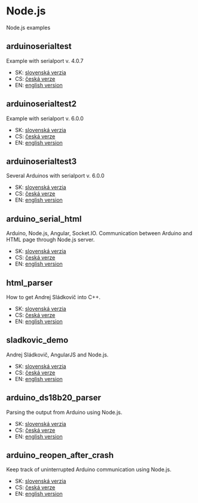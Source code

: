 # Node.js
Node.js examples

## arduinoserialtest
Example with serialport v. 4.0.7
- SK: [slovenská verzia](https://www.arduinoslovakia.eu/blog/2017/5/komunikacia-medzi-arduinom-a-nodejs-pomocou-serioveho-portu)
- CS: [česká verze](https://www.arduinoslovakia.eu/blog/2017/5/komunikacia-medzi-arduinom-a-nodejs-pomocou-serioveho-portu?lang=cs)
- EN: [english version](https://www.arduinoslovakia.eu/blog/2017/5/komunikacia-medzi-arduinom-a-nodejs-pomocou-serioveho-portu?lang=en)

## arduinoserialtest2
Example with serialport v. 6.0.0
- SK: [slovenská verzia](https://www.arduinoslovakia.eu/blog/2017/10/komunikacia-medzi-arduinom-a-nodejs-pomocou-serioveho-portu-v-2)
- CS: [česká verze](https://www.arduinoslovakia.eu/blog/2017/10/komunikacia-medzi-arduinom-a-nodejs-pomocou-serioveho-portu-v-2?lang=cs)
- EN: [english version](https://www.arduinoslovakia.eu/blog/2017/10/komunikacia-medzi-arduinom-a-nodejs-pomocou-serioveho-portu-v-2?lang=en)

## arduinoserialtest3
Several Arduinos with serialport v. 6.0.0
- SK: [slovenská verzia](https://www.arduinoslovakia.eu/blog/2017/12/nodejs-a-viac-arduin-pomocou-serioveho-portu)
- CS: [česká verze](https://www.arduinoslovakia.eu/blog/2017/12/nodejs-a-viac-arduin-pomocou-serioveho-portu?lang=cs)
- EN: [english version](https://www.arduinoslovakia.eu/blog/2017/12/nodejs-a-viac-arduin-pomocou-serioveho-portu?lang=en)

## arduino_serial_html
Arduino, Node.js, Angular, Socket.IO. Communication between Arduino and HTML
page through Node.js server.
- SK: [slovenská verzia](https://www.arduinoslovakia.eu/blog/2017/12/angular-javascript-aplikacia-a-arduino)
- CS: [česká verze](https://www.arduinoslovakia.eu/blog/2017/12/angular-javascript-aplikacia-a-arduino?lang=cs)
- EN: [english version](https://www.arduinoslovakia.eu/blog/2017/12/angular-javascript-aplikacia-a-arduino?lang=en)

## html_parser
How to get Andrej Sládkovič into C++.
- SK: [slovenská verzia](https://www.arduinoslovakia.eu/blog/2017/12/ako-dostat-andreja-sladkovica-do-c++)
- CS: [česká verze](https://www.arduinoslovakia.eu/blog/2017/12/ako-dostat-andreja-sladkovica-do-c++?lang=cs)
- EN: [english version](https://www.arduinoslovakia.eu/blog/2017/12/ako-dostat-andreja-sladkovica-do-c++?lang=en)

## sladkovic_demo
Andrej Sládkovič, AngularJS and Node.js.
- SK: [slovenská verzia](https://www.arduinoslovakia.eu/blog/2018/1/andrej-sladkovic,-angularjs-a-nodejs)
- CS: [česká verze](https://www.arduinoslovakia.eu/blog/2018/1/andrej-sladkovic,-angularjs-a-nodejs?lang=cs)
- EN: [english version](https://www.arduinoslovakia.eu/blog/2018/1/andrej-sladkovic,-angularjs-a-nodejs?lang=en)

## arduino_ds18b20_parser
Parsing the output from Arduino using Node.js.
- SK: [slovenská verzia](https://www.arduinoslovakia.eu/blog/2018/1/parsovanie-vystupu-z-arduina-pomocou-nodejs)
- CS: [česká verze](https://www.arduinoslovakia.eu/blog/2018/1/parsovanie-vystupu-z-arduina-pomocou-nodejs?lang=cs)
- EN: [english version](https://www.arduinoslovakia.eu/blog/2018/1/parsovanie-vystupu-z-arduina-pomocou-nodejs?lang=en)

## arduino_reopen_after_crash
Keep track of uninterrupted Arduino communication using Node.js.
- SK: [slovenská verzia](https://www.arduinoslovakia.eu/blog/2018/2/sledovanie-nepretrzitej-komunikacie-arduina-pomocou-nodejs)
- CS: [česká verze](https://www.arduinoslovakia.eu/blog/2018/2/sledovanie-nepretrzitej-komunikacie-arduina-pomocou-nodejs?lang=cs)
- EN: [english version](https://www.arduinoslovakia.eu/blog/2018/2/sledovanie-nepretrzitej-komunikacie-arduina-pomocou-nodejs?lang=en)
